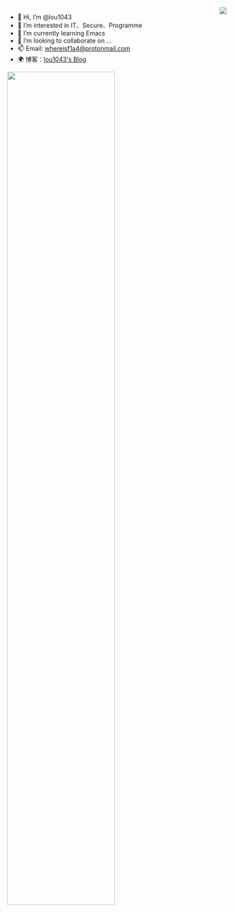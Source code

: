 <img align='right' src="https://github-readme-stats.vercel.app/api?username=MUYIio&show_icons=true&theme=radical">

- 👋 Hi, I’m @lou1043
- 👀 I’m interested in IT、Secure、Programme
- 🌱 I’m currently learning Emacs
- 💞️ I’m looking to collaborate on ...
- 📫 Email: whereisf1a4@protonmail.com
- 🌍 博客：[lou1043's Blog](https://lou.wiki)


<img align="center" src="https://cdn.jsdelivr.net/gh/xmuli/xmuliPic@pic/2020/dino.gif" width="70%"/>

<!---
Glacier1043/Glacier1043 is a ✨ special ✨ repository because its `README.md` (this file) appears on your GitHub profile.
You can click the Preview link to take a look at your changes.
--->
